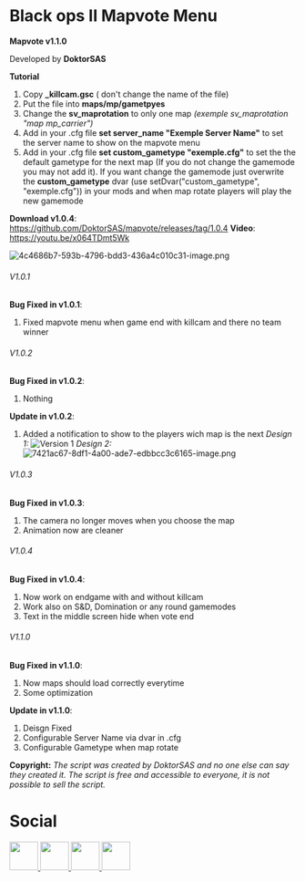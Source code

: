 # Black ops II Mapvote Menu
**Mapvote v1.1.0**

Developed by **DoktorSAS**

**Tutorial**
1. Copy **_killcam.gsc** ( don't change the name of the file)
2. Put the file into **maps/mp/gametpyes**
3. Change the **sv_maprotation** to only one map *(exemple sv_maprotation "map mp_carrier")*
4. Add in your .cfg file **set server_name "Exemple Server Name"** to set the server name to show on the mapvote menu
5. Add in your .cfg file **set custom_gametype "exemple.cfg"** to set the the default gametype for the next map (If you do not change the gamemode you may not add it). If you want change the gamemode just overwrite the **custom_gametype** dvar (use setDvar("custom_gametype", "exemple.cfg")) in your mods and when map rotate players will play the new gamemode

**Download v1.0.4**: https://github.com/DoktorSAS/mapvote/releases/tag/1.0.4
**Video**: https://youtu.be/x064TDmt5Wk

![4c4686b7-593b-4796-bdd3-436a4c010c31-image.png](https://forum.plutonium.pw/assets/uploads/files/1606306838464-4c4686b7-593b-4796-bdd3-436a4c010c31-image.png) 
###### V1.0.1
**Bug Fixed in v1.0.1**:
1. Fixed mapvote menu when game end with killcam and there no team winner

###### V1.0.2
**Bug Fixed in v1.0.2**:
1. Nothing

**Update in v1.0.2**:
1. Added a notification to show to the players wich map is the next
*Design 1:* 
![Version 1](https://forum.plutonium.pw/assets/uploads/files/1597148314270-252d462c-9d88-4e96-b05d-a07690be4503-image.png) 
*Design 2:*
![7421ac67-8df1-4a00-ade7-edbbcc3c6165-image.png](https://forum.plutonium.pw//assets/uploads/files/1597148693799-7421ac67-8df1-4a00-ade7-edbbcc3c6165-image.png)

###### V1.0.3
**Bug Fixed in v1.0.3**:
1. The camera no longer moves when you choose the map
2. Animation now are cleaner

###### V1.0.4
**Bug Fixed in v1.0.4**:
1. Now work on endgame with and without killcam 
2. Work also on S&D, Domination or any round gamemodes
3. Text in the middle screen hide when vote end

###### V1.1.0
**Bug Fixed in v1.1.0**:
1. Now maps should load correctly everytime
2. Some optimization 

**Update in v1.1.0**:
1. Deisgn Fixed
2. Configurable Server Name via dvar in .cfg
3. Configurable Gametype when map rotate


**Copyright:** *The script was created by DoktorSAS and no one else can say they created it. The script is free and accessible to everyone, it is not possible to sell the script.*

# Social
<a href="https://twitter.com/DoktorSAS"> <img src="https://i.imgur.com/rcPkXtU.png" width="50" high = "50"/> <a href="https://twitter.com/DoktorSAS"> <img src="https://i.imgur.com/xAANm7S.png" width="50" high = "50"/> </a><a href="https://twitter.com/DoktorSAS"> <img src="https://i.imgur.com/XlctxvH.png" width="50" high = "50"/> </a><a href="https://discord.gg/nCP2y4J"> <img src="https://i.imgur.com/AoMmUW4.png" width="50" high = "50"/> </a>


